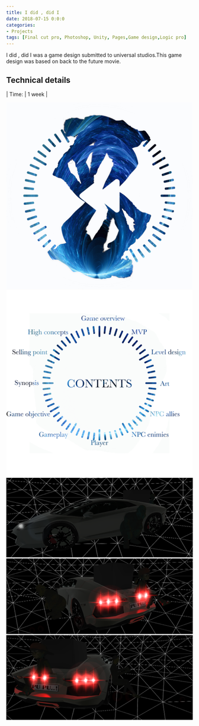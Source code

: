 ```yaml
---
title: I did , did I
date: 2018-07-15 0:0:0
categories:
- Projects
tags: [Final cut pro, Photoshop, Unity, Pages,Game design,Logic pro]
---
```


I did , did I was a game design submitted to universal studios.This game design was based on back to the future movie.

## Technical details

| Time: | 1 week |

![ididdidiicon](/assets/images/ididdidiicon.jpg)
![ididdidiscreenshot](/assets/images/ididdidiscreenshot.jpg)
![ididdidiscreenshot2](/assets/images/ididdidiscreenshot2.png)
![ididdidiscreenshot3](/assets/images/ididdidiscreenshot3.png)
![ididdidiscreenshot4](/assets/images/ididdidiscreenshot4.png)
